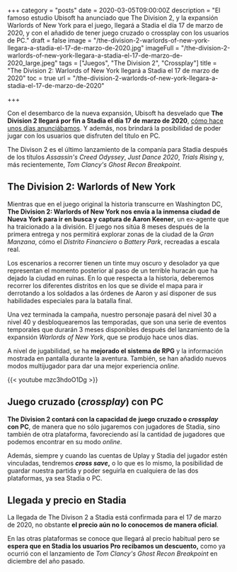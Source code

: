 +++
category = "posts"
date = 2020-03-05T09:00:00Z
description = "El famoso estudio Ubisoft ha anunciado que The Division 2, y la expansión Warlords of New York para el juego, llegará a Stadia el día 17 de marzo de 2020, y con el añadido de tener juego cruzado o crossplay con los usuarios de PC."
draft = false
image = "/the-division-2-warlords-of-new-york-llegara-a-stadia-el-17-de-marzo-de-2020.jpg"
imageFull = "/the-division-2-warlords-of-new-york-llegara-a-stadia-el-17-de-marzo-de-2020_large.jpeg"
tags = ["Juegos", "The Division 2", "Crossplay"]
title = "The Division 2: Warlords of New York llegará a Stadia el 17 de marzo de 2020"
toc = true
url = "/the-division-2-warlords-of-new-york-llegara-a-stadia-el-17-de-marzo-de-2020"

+++

Con el desembarco de la nueva expansión, Ubisoft ha desvelado que **The Division 2 llegará por fin a Stadia el día 17 de marzo de 2020**, <a class="u-anchor" href="/se-confirma-el-lanzamiento-de-the-division-2-y-the-crew-2-para-stadia">cómo hace unos días anunciábamos</a>. Y además, nos brindará la posibilidad de poder jugar con los usuarios que disfruten del título en PC. 

The Divison 2 es el último lanzamiento de la companía para Stadia después de los títulos _Assassin's Creed Odyssey_, _Just Dance 2020_, _Trials Rising_ y, más recientemente, _Tom Clancy's Ghost Recon Breakpoint_.

## The Division 2: Warlords of New York

Mientras que en el juego original la historia transcurre en Washington DC, **The Division 2: Warlords of New York nos envía a la inmensa ciudad de Nueva York para ir en busca y captura de Aaron Keener**, un ex-agente que ha traicionado a la división. El juego nos sitúa 8 meses después de la primera entrega y nos permitirá explorar zonas de la ciudad de la _Gran Manzana_, cómo el _Distrito Financiero_ o _Battery Park_, recreadas a escala real.

Los escenarios a recorrer tienen un tinte muy oscuro y desolador ya que representan el momento posterior al paso de un terrible huracán que ha dejado la ciudad en ruinas. En lo que respecta a la historia, deberemos recorrer los diferentes distritos en los que se divide el mapa para ir derrotando a los soldados a las órdenes de Aaron y así disponer de sus habilidades especiales para la batalla final.

Una vez terminada la campaña, nuestro personaje pasará del nivel 30 a nivel 40 y desbloquearemos las temporadas, que son una serie de eventos temporales que durarán 3 meses disponibles después del lanzamiento de la expansión _Warlords of New York_, que se produjo hace unos días.

A nivel de jugabilidad, se ha **mejorado el sistema de RPG** y la información mostrada en pantalla durante la aventura. También, se han añadido nuevos modos multijugador para dar una mejor experiencia _online_.

<div class="u-youtube">
  {{< youtube mzc3hdoO1Dg >}}
</div>

## Juego cruzado (*crossplay*) con PC

**The Division 2 contará con la capacidad de** **juego cruzado o _crossplay_ con PC**, de manera que no sólo jugaremos con jugadores de Stadia, sino también de otra plataforma, favoreciendo así la cantidad de jugadores que podemos encontrar en su modo _online_. 

Además, siempre y cuando las cuentas de Uplay y Stadia del jugador estén vinculadas, tendremos **_cross save_,** o lo que es lo mismo, la posibilidad de guardar nuestra partida y poder seguirla en cualquiera de las dos plataformas, ya sea Stadia o PC.

## Llegada y precio en Stadia

La llegada de The Divison 2 a Stadia está confirmada para el 17 de marzo de 2020, no obstante **el precio aún no lo conocemos de manera oficial**. 

En las otras plataformas se conoce que llegará al precio habitual pero se **espera que en Stadia los usuarios Pro recibamos un descuento,** como ya ocurrió con el lanzamiento de _Tom Clancy's Ghost Recon Breakpoint_ en diciembre del año pasado.
